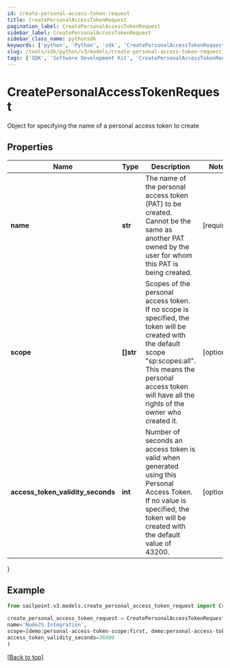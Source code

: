```yaml
---
id: create-personal-access-token-request
title: CreatePersonalAccessTokenRequest
pagination_label: CreatePersonalAccessTokenRequest
sidebar_label: CreatePersonalAccessTokenRequest
sidebar_class_name: pythonsdk
keywords: ['python', 'Python', 'sdk', 'CreatePersonalAccessTokenRequest', 'CreatePersonalAccessTokenRequest'] 
slug: /tools/sdk/python/v3/models/create-personal-access-token-request
tags: ['SDK', 'Software Development Kit', 'CreatePersonalAccessTokenRequest', 'CreatePersonalAccessTokenRequest']
---
```


# CreatePersonalAccessTokenRequest

Object for specifying the name of a personal access token to create

## Properties

Name | Type | Description | Notes
------------ | ------------- | ------------- | -------------
**name** | **str** | The name of the personal access token (PAT) to be created. Cannot be the same as another PAT owned by the user for whom this PAT is being created. | [required]
**scope** | **[]str** | Scopes of the personal  access token. If no scope is specified, the token will be created with the default scope \"sp:scopes:all\". This means the personal access token will have all the rights of the owner who created it. | [optional] 
**access_token_validity_seconds** | **int** | Number of seconds an access token is valid when generated using this Personal Access Token. If no value is specified, the token will be created with the default value of 43200. | [optional] 
}

## Example

```python
from sailpoint.v3.models.create_personal_access_token_request import CreatePersonalAccessTokenRequest

create_personal_access_token_request = CreatePersonalAccessTokenRequest(
name='NodeJS Integration',
scope=[demo:personal-access-token-scope:first, demo:personal-access-token-scope:second],
access_token_validity_seconds=36900
)

```
[[Back to top]](#) 

